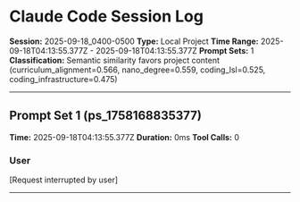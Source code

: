 # Claude Code Session Log

**Session:** 2025-09-18_0400-0500
**Type:** Local Project
**Time Range:** 2025-09-18T04:13:55.377Z - 2025-09-18T04:13:55.377Z
**Prompt Sets:** 1
**Classification:** Semantic similarity favors project content (curriculum_alignment=0.566, nano_degree=0.559, coding_lsl=0.525, coding_infrastructure=0.475)

---

<a name="ps_1758168835377"></a>
## Prompt Set 1 (ps_1758168835377)

**Time:** 2025-09-18T04:13:55.377Z
**Duration:** 0ms
**Tool Calls:** 0

### User

[Request interrupted by user]

---

